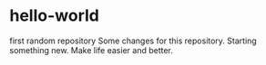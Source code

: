 # hello-world
first random repository
Some changes for this repository. Starting something new. Make life easier and better.
